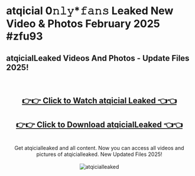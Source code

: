 # atqicial 0𝚗𝚕𝚢*𝚏𝚊𝚗𝚜 Leaked New Video & Photos February 2025 #zfu93

<h2>atqicialLeaked Videos And Photos - Update Files 2025!</h2>
<br>
<div align="center">
<h2><a href="https://mediaupload.pro?title=atqicial&ref=11F" rel="nofollow">👉👉 Click to Watch atqicial Leaked 👈👈</a></h2>
<h2><a href="https://mediaupload.pro?title=atqicial&ref=11F" rel="nofollow">👉👉 Click to Download atqicialLeaked 👈👈</a></h2>
<br>
Get atqicialleaked and all content. Now you can access all videos and pictures of atqicialleaked. New Updated Files 2025!
<br>
<br>
<a href="https://mediaupload.pro?title=atqicial&ref=11F" rel="nofollow" data-target="animated-image.originalLink"><img src="https://i.ibb.co/Gkj2r4b/banner.png" alt="atqicialleaked" style="max-width: 100%; display: inline-block;" data-target="animated-image.originalImage"></a>
</div>
<br>

